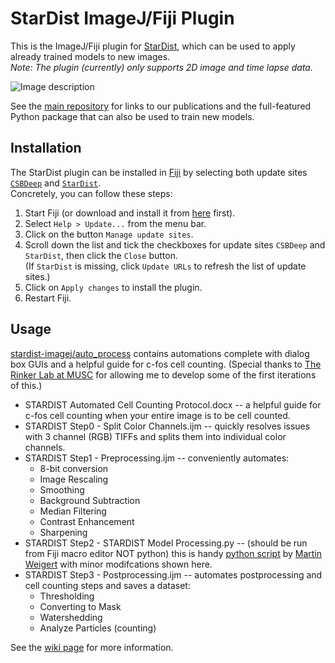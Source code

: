 # StarDist ImageJ/Fiji Plugin

This is the ImageJ/Fiji plugin for [StarDist](https://github.com/mpicbg-csbd/stardist), which can be used to apply already trained models to new images.  
*Note: The plugin (currently) only supports 2D image and time lapse data.*

![Image description](static/stardist_screenshot_small.jpg)

See the [main repository](https://github.com/mpicbg-csbd/stardist) for links to our publications and the full-featured Python package that can also be used to train new models.


## Installation

The StarDist plugin can be installed in [Fiji](https://fiji.sc) by selecting both update sites [`CSBDeep`](https://sites.imagej.net/CSBDeep/) and [`StarDist`](https://sites.imagej.net/StarDist/).  
Concretely, you can follow these steps:

1. Start Fiji (or download and install it from [here](https://fiji.sc) first).
2. Select `Help > Update...` from the menu bar.
3. Click on the button `Manage update sites`.
4. Scroll down the list and tick the checkboxes for update sites `CSBDeep` and `StarDist`, then click the `Close` button.  
(If `StarDist` is missing, click `Update URLs` to refresh the list of update sites.)
6. Click on `Apply changes` to install the plugin.
7. Restart Fiji.


## Usage

[stardist-imagej/auto_process](https://github.com/twukitsch/stardist-imagej/tree/master/auto_process) contains automations complete with dialog box GUIs and a helpful guide for c-fos cell counting. (Special thanks to [The Rinker Lab at MUSC](https://github.com/RinkerLabMUSC) for allowing me to develop some of the first iterations of this.)
* STARDIST Automated Cell Counting Protocol.docx -- a helpful guide for c-fos cell counting when your entire image is to be cell counted.
* STARDIST Step0 - Split Color Channels.ijm -- quickly resolves issues with 3 channel (RGB) TIFFs and splits them into individual color channels.
* STARDIST Step1 - Preprocessing.ijm -- conveniently automates:
  * 8-bit conversion
  * Image Rescaling
  * Smoothing
  * Background Subtraction
  * Median Filtering
  * Contrast Enhancement
  * Sharpening
* STARDIST Step2 - STARDIST Model Processing.py -- (should be run from Fiji macro editor NOT python) this is handy [python script](https://gist.github.com/maweigert/8dd6ef139e1cd37b2307b35fb50dee4a) by [Martin Weigert](https://gist.github.com/maweigert) with minor modifcations shown here.
* STARDIST Step3 - Postprocessing.ijm -- automates postprocessing and cell counting steps and saves a dataset:
  * Thresholding
  * Converting to Mask
  * Watershedding
  * Analyze Particles (counting)


See the [wiki page](https://imagej.net/StarDist) for more information.

